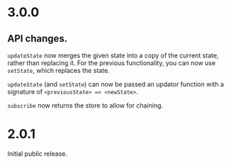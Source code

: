 # 3.0.0

## API changes.

`updateState` now merges the given state into a copy of the current state, rather than replacing it. For the previous functionality, you can now use `setState`, which replaces the state.

`updateState` (and `setState`) can now be passed an updator function with a signature of `<previousState> => <newState>`.

`subscribe` now returns the store to allow for chaining.

# 2.0.1

Initial public release.
